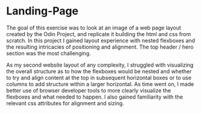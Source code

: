 # Landing-Page

The goal of this exercise was to look at an image of a web page layout created by the Odin Project, and replicate it building the html and css from scratch. In this project I gained layout experience with nested flexboxes and the resulting intricacies of positioning and alignment. The top header / hero section was the most challenging. 

As my second website layout of any complexity, I struggled with visualizing the overall structure as to how the flexboxes would be nested and whether to try and align content at the top in subsequent horizontal boxes or to use columns to add structure within a larger horizontal. As time went on, I made better use of browser developer tools to more clearly visualize the flexboxes and what needed to happen. I also gained familiarity with the relevant css attributes for alignment and sizing.

